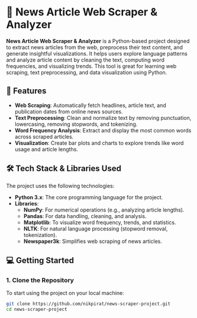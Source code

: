 # 📰 News Article Web Scraper & Analyzer

**News Article Web Scraper & Analyzer** is a Python-based project designed to extract news articles from the web, preprocess their text content, and generate insightful visualizations. It helps users explore language patterns and analyze article content by cleaning the text, computing word frequencies, and visualizing trends. This tool is great for learning web scraping, text preprocessing, and data visualization using Python.

## 🚀 Features

- **Web Scraping**: Automatically fetch headlines, article text, and publication dates from online news sources.
- **Text Preprocessing**: Clean and normalize text by removing punctuation, lowercasing, removing stopwords, and tokenizing.
- **Word Frequency Analysis**: Extract and display the most common words across scraped articles.
- **Visualization**: Create bar plots and charts to explore trends like word usage and article lengths.

## 🛠️ Tech Stack & Libraries Used

The project uses the following technologies:

- **Python 3.x**: The core programming language for the project.
- **Libraries**:
  - **NumPy**: For numerical operations (e.g., analyzing article lengths).
  - **Pandas**: For data handling, cleaning, and analysis.
  - **Matplotlib**: To visualize word frequency, trends, and statistics.
  - **NLTK**: For natural language processing (stopword removal, tokenization).
  - **Newspaper3k**: Simplifies web scraping of news articles.

## 💻 Getting Started

### 1. Clone the Repository

To start using the project on your local machine:

```bash
git clone https://github.com/nikpirat/news-scraper-project.git
cd news-scraper-project
